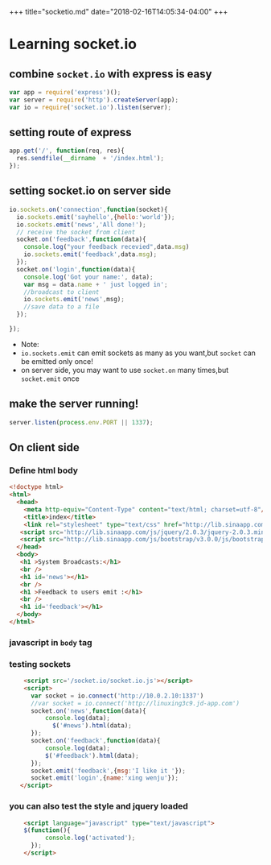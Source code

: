 +++
title="socketio.md"
date="2018-02-16T14:05:34-04:00"
+++
# Learning socket.io

## combine `socket.io` with express is easy

```js
var app = require('express')();
var server = require('http').createServer(app);
var io = require('socket.io').listen(server);
```

## setting route of express
```js
app.get('/', function(req, res){
  res.sendfile(__dirname  + '/index.html');
});
```

## setting socket.io on server side
```js
io.sockets.on('connection',function(socket){
  io.sockets.emit('sayhello',{hello:'world'});
  io.sockets.emit('news','All done!');
  // receive the socket from client
  socket.on('feedback',function(data){
    console.log("your feedback recevied",data.msg)
    io.sockets.emit('feedback',data.msg);
  });
  socket.on('login',function(data){
    console.log('Got your name:', data);
    var msg = data.name + ' just logged in';
    //broadcast to client
    io.sockets.emit('news',msg);
    //save data to a file
  });

});
```
* Note:
* `io.sockets.emit` can emit sockets as many as you want,but `socket` can be emitted only once!
* on server side, you may want to use `socket.on` many times,but `socket.emit` once

## make the server running!
```js
server.listen(process.env.PORT || 1337);
```

## On client side

### Define html body

```html
<!doctype html>
<html>
  <head>
    <meta http-equiv="Content-Type" content="text/html; charset=utf-8"/>
    <title>index</title>
    <link rel="stylesheet" type="text/css" href="http://lib.sinaapp.com/js/bootstrap/v3.0.0/css/bootstrap.min.css" />
   <script src='http://lib.sinaapp.com/js/jquery/2.0.3/jquery-2.0.3.min.js'></script>
   <script src="http://lib.sinaapp.com/js/bootstrap/v3.0.0/js/bootstrap.min.js"> </script>
  </head>
  <body>
   <h1 >System Broadcasts:</h1>
   <br />
   <h1 id='news'></h1>
   <br />
   <h1 >Feedback to users emit :</h1>
   <br />
   <h1 id='feedback'></h1>
  </body>
</html>
```

### javascript in `body` tag

### testing sockets

```html
    <script src='/socket.io/socket.io.js'></script>
    <script>
      var socket = io.connect('http://10.0.2.10:1337')
      //var socket = io.connect('http://linuxing3c9.jd-app.com')
      socket.on('news',function(data){
          console.log(data);
            $('#news').html(data);
      });
      socket.on('feedback',function(data){
          console.log(data);
          $('#feedback').html(data);
      });
      socket.emit('feedback',{msg:'I like it '});
      socket.emit('login',{name:'xing wenju'});
   </script>
```

### you can also test the style and jquery loaded

```html
    <script language="javascript" type="text/javascript">
    $(function(){
          console.log('activated');
      });
    </script>
```
